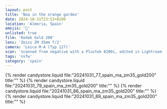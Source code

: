 ```yaml
---
layout: post
title: 'Noa in the orange garden'
date: 2024-10-31T23:53+0100
location: 'Almeria, Spain'
emojis: '🔞'
unlisted: true
film: 'Kodak Gold 200'
lens: 'Zeiss ZM 35mm f/2'
camera: 'Leica M-A (Typ 127)'
scan: 'scanned from negative with a Plustek 8200i, edited in Lightroom'
tags: 'nsfw'
category: 'spain'
---
```


{% render candystore.liquid file:"20241031_77_spain_ma_zm35_gold200" title:"" %}
{% render candystore.liquid file:"20241031_79_spain_ma_zm35_gold200" title:"" %}
{% render candystore.liquid file:"20241031_86_spain_ma_zm35_gold200" title:"" %}
{% render candystore.liquid file:"20241031_89_spain_ma_zm35_gold200" title:"" %}